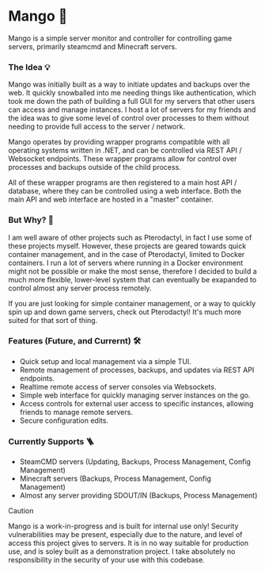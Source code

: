 # Mango 🥭

Mango is a simple server monitor and controller for controlling game servers, primarily steamcmd and Minecraft servers.

### The Idea 💡

Mango was initially built as a way to initiate updates and backups over the web. It quickly snowballed into me needing things like authentication, which took me down the path of building a full GUI for my servers that other users can access and manage instances. I host a lot of servers for my friends and the idea was to give some level of control over processes to them without needing to provide full access to the server / network.

Mango operates by providing wrapper programs compatible with all operating systems written in .NET, and can be controlled via REST API / Websocket endpoints. These wrapper programs allow for control over processes and backups outside of the child process. 

All of these wrapper programs are then registered to a main host API / database, where they can be controlled using a web interface. Both the main API and web interface are hosted in a "master" container.

### But Why? 🙋

I am well aware of other projects such as Pterodactyl, in fact I use some of these projects myself. However, these projects are geared towards quick container management, and in the case of Pterodactyl, limited to Docker containers. I run a lot of servers where running in a Docker environment might not be possible or make the most sense, therefore I decided to build a much more flexible, lower-level system that can eventually be exapanded to control almost any server process remotely.

If you are just looking for simple container management, or a way to quickly spin up and down game servers, check out Pterodactyl! It's much more suited for that sort of thing.

### Features (Future, and Currernt) 🛠️

- Quick setup and local management via a simple TUI.
- Remote management of processes, backups, and updates via REST API endpoints.
- Realtime remote access of server consoles via Websockets.
- Simple web interface for quickly managing server instances on the go.
- Access controls for external user access to specific instances, allowing friends to manage remote servers.
- Secure configuration edits.

### Currently Supports 🪜

- SteamCMD servers (Updating, Backups, Process Management, Config Management)
- Minecraft servers (Backups, Process Management, Config Management)
- Almost any server providing SDOUT/IN (Backups, Process Management)

> [!CAUTION]  
> Mango is a work-in-progress and is built for internal use only! Security vulnerabilities may be present, especially due to the nature, and level of access this project gives to servers. It is in no way suitable for production use, and is soley built as a demonstration project. I take absolutely no responsibility in the security of your use with this codebase.